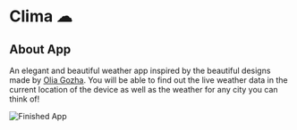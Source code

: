 # Clima ☁

## About App

An elegant and beautiful weather app inspired by the beautiful designs made by [Olia Gozha](https://dribbble.com/shots/4663154-). You will be able to find out the live weather data in the current location of the device as well as the weather for any city you can think of!

![Finished App](https://github.com/londonappbrewery/Images/blob/master/clima-demo.gif)
